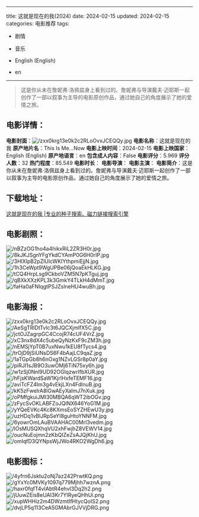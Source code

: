 
---
title: 这就是现在的我(2024)
date: 2024-02-15
updated: 2024-02-15
categories: 电影推荐
tags:
- 剧情
- 音乐

- English (English)
- en
---


> 这是你从未在詹妮弗·洛佩兹身上看到过的。詹妮弗与导演戴夫·迈耶斯一起创作了一部以叙事为主导的电影原创作品，通过她自己的角度展示了她的爱情之旅。

## **电影详情**：

**电影封面**：<img src="https://image.tmdb.org/t/p/w200/zxx0krg13e0k2c2RLoOvxJCEQQy.jpg" alt="/zxx0krg13e0k2c2RLoOvxJCEQQy.jpg" title="/zxx0krg13e0k2c2RLoOvxJCEQQy.jpg">
**电影名称**：这就是现在的我
**原产地片名**：This Is Me…Now
**电影上映时间**：2024-02-15
**电影上映国家**：English (English)
**原产地语言**：en
**包含成人内容**：False
**电影评分**：5.969
**评分人数**：32
**热门程度**：85.549
**电影时长**：
**电影导演**：
**电影主演**：
**电影简介**：这是你从未在詹妮弗·洛佩兹身上看到过的。詹妮弗与导演戴夫·迈耶斯一起创作了一部以叙事为主导的电影原创作品，通过她自己的角度展示了她的爱情之旅。

## **下载地址**：
[这就是现在的我 |专业的种子搜索、磁力链接搜索引擎](https://movie.amd794.com:2083/?search=This%20Is%20Me%E2%80%A6Now&ordering=&mode=match_phrase&page_size=10&page=1)
 

## **电影剧照**：
<img src="https://image.tmdb.org/t/p/original/nBZzOG1ho4a4hikxRiL2ZR3H0r.jpg" alt="/nBZzOG1ho4a4hikxRiL2ZR3H0r.jpg" title="/nBZzOG1ho4a4hikxRiL2ZR3H0r.jpg"><img src="https://image.tmdb.org/t/p/original/8kJKJSgnYFgYkdCYAmP0G6H0rIP.jpg" alt="/8kJKJSgnYFgYkdCYAmP0G6H0rIP.jpg" title="/8kJKJSgnYFgYkdCYAmP0G6H0rIP.jpg"><img src="https://image.tmdb.org/t/p/original/3HlXIpB2pZlUlcWKIYthpmiEjjN.jpg" alt="/3HlXIpB2pZlUlcWKIYthpmiEjjN.jpg" title="/3HlXIpB2pZlUlcWKIYthpmiEjjN.jpg"><img src="https://image.tmdb.org/t/p/original/1h3CeWpt9WgUPBe06jQoaEkHLKG.jpg" alt="/1h3CeWpt9WgUPBe06jQoaEkHLKG.jpg" title="/1h3CeWpt9WgUPBe06jQoaEkHLKG.jpg"><img src="https://image.tmdb.org/t/p/original/tCQ4HrpLsg9CkboVZM5N7pKTguj.jpg" alt="/tCQ4HrpLsg9CkboVZM5N7pKTguj.jpg" title="/tCQ4HrpLsg9CkboVZM5N7pKTguj.jpg"><img src="https://image.tmdb.org/t/p/original/qBXkXXzKPL3k3GmkY4TLkH4dMmT.jpg" alt="/qBXkXXzKPL3k3GmkY4TLkH4dMmT.jpg" title="/qBXkXXzKPL3k3GmkY4TLkH4dMmT.jpg"><img src="https://image.tmdb.org/t/p/original/faHa0aFNlqgtPSJZslneHU4wuBh.jpg" alt="/faHa0aFNlqgtPSJZslneHU4wuBh.jpg" title="/faHa0aFNlqgtPSJZslneHU4wuBh.jpg">

## **电影海报**：
<img src="https://image.tmdb.org/t/p/original/zxx0krg13e0k2c2RLoOvxJCEQQy.jpg" alt="/zxx0krg13e0k2c2RLoOvxJCEQQy.jpg" title="/zxx0krg13e0k2c2RLoOvxJCEQQy.jpg"><img src="https://image.tmdb.org/t/p/original/AeSgTRlDtTvlc3t6JQCXjmlfX5C.jpg" alt="/AeSgTRlDtTvlc3t6JQCXjmlfX5C.jpg" title="/AeSgTRlDtTvlc3t6JQCXjmlfX5C.jpg"><img src="https://image.tmdb.org/t/p/original/jctOJZagrpGC4CcojR74cUF4VrZ.jpg" alt="/jctOJZagrpGC4CcojR74cUF4VrZ.jpg" title="/jctOJZagrpGC4CcojR74cUF4VrZ.jpg"><img src="https://image.tmdb.org/t/p/original/xC3nx8dX4c5ubeQyNzKxF9cZM3h.jpg" alt="/xC3nx8dX4c5ubeQyNzKxF9cZM3h.jpg" title="/xC3nx8dX4c5ubeQyNzKxF9cZM3h.jpg"><img src="https://image.tmdb.org/t/p/original/nEMSjYpT0B7uxNwu1kEU8fTycs4.jpg" alt="/nEMSjYpT0B7uxNwu1kEU8fTycs4.jpg" title="/nEMSjYpT0B7uxNwu1kEU8fTycs4.jpg"><img src="https://image.tmdb.org/t/p/original/trOjD9jSiUNsDS6F4bAajLC9qaZ.jpg" alt="/trOjD9jSiUNsDS6F4bAajLC9qaZ.jpg" title="/trOjD9jSiUNsDS6F4bAajLC9qaZ.jpg"><img src="https://image.tmdb.org/t/p/original/1aTGpGb8h6nOxg1NZvLGSr8p0aY.jpg" alt="/1aTGpGb8h6nOxg1NZvLGSr8p0aY.jpg" title="/1aTGpGb8h6nOxg1NZvLGSr8p0aY.jpg"><img src="https://image.tmdb.org/t/p/original/piRJI1sJB9O3uwOMj6TiN75xy6h.jpg" alt="/piRJI1sJB9O3uwOMj6TiN75xy6h.jpg" title="/piRJI1sJB9O3uwOMj6TiN75xy6h.jpg"><img src="https://image.tmdb.org/t/p/original/w1zSj0Nnl9UD92OGlqzwrIfbXUR.jpg" alt="/w1zSj0Nnl9UD92OGlqzwrIfbXUR.jpg" title="/w1zSj0Nnl9UD92OGlqzwrIfbXUR.jpg"><img src="https://image.tmdb.org/t/p/original/hFjsKWardSaW1KjrIHxfeTEMF16.jpg" alt="/hFjsKWardSaW1KjrIHxfeTEMF16.jpg" title="/hFjsKWardSaW1KjrIHxfeTEMF16.jpg"><img src="https://image.tmdb.org/t/p/original/aviTcFZ4Im3g4vEkjLXn4FdlnuB.jpg" alt="/aviTcFZ4Im3g4vEkjLXn4FdlnuB.jpg" title="/aviTcFZ4Im3g4vEkjLXn4FdlnuB.jpg"><img src="https://image.tmdb.org/t/p/original/kK5zFweIrA8lGwAEyXaImJ7nXuk.jpg" alt="/kK5zFweIrA8lGwAEyXaImJ7nXuk.jpg" title="/kK5zFweIrA8lGwAEyXaImJ7nXuk.jpg"><img src="https://image.tmdb.org/t/p/original/oPMfgkuiJMI30MBQA6qWT2ibOGv.jpg" alt="/oPMfgkuiJMI30MBQA6qWT2ibOGv.jpg" title="/oPMfgkuiJMI30MBQA6qWT2ibOGv.jpg"><img src="https://image.tmdb.org/t/p/original/zFycSvOKLABFZoJQINX646YoG1M.jpg" alt="/zFycSvOKLABFZoJQINX646YoG1M.jpg" title="/zFycSvOKLABFZoJQINX646YoG1M.jpg"><img src="https://image.tmdb.org/t/p/original/yYQeEVKc4Kc8KXmsEoSYZHEwU3y.jpg" alt="/yYQeEVKc4Kc8KXmsEoSYZHEwU3y.jpg" title="/yYQeEVKc4Kc8KXmsEoSYZHEwU3y.jpg"><img src="https://image.tmdb.org/t/p/original/uzHDq1vBlJRpSeYI8guHtoYNNFM.jpg" alt="/uzHDq1vBlJRpSeYI8guHtoYNNFM.jpg" title="/uzHDq1vBlJRpSeYI8guHtoYNNFM.jpg"><img src="https://image.tmdb.org/t/p/original/6yowrOmLAuBVAAHAC00Mrl3vedm.jpg" alt="/6yowrOmLAuBVAAHAC00Mrl3vedm.jpg" title="/6yowrOmLAuBVAAHAC00Mrl3vedm.jpg"><img src="https://image.tmdb.org/t/p/original/lOsMUSQXhqVU2xhFwjhZ8VEWV14.jpg" alt="/lOsMUSQXhqVU2xhFwjhZ8VEWV14.jpg" title="/lOsMUSQXhqVU2xhFwjhZ8VEWV14.jpg"><img src="https://image.tmdb.org/t/p/original/oucNuEojmn2zKbQIZeZsAJQjKhU.jpg" alt="/oucNuEojmn2zKbQIZeZsAJQjKhU.jpg" title="/oucNuEojmn2zKbQIZeZsAJQjKhU.jpg"><img src="https://image.tmdb.org/t/p/original/omIqfD3QYNpsWjJWo4RKO2WgDh6.jpg" alt="/omIqfD3QYNpsWjJWo4RKO2WgDh6.jpg" title="/omIqfD3QYNpsWjJWo4RKO2WgDh6.jpg">

## **电影图标**：
<img src="https://image.tmdb.org/t/p/original/4yfrn6Jsktu2oNj7az242PrwtKQ.png" alt="/4yfrn6Jsktu2oNj7az242PrwtKQ.png" title="/4yfrn6Jsktu2oNj7az242PrwtKQ.png"><img src="https://image.tmdb.org/t/p/original/gYxYc0MVKy1097q779Mjhh7wznA.png" alt="/gYxYc0MVKy1097q779Mjhh7wznA.png" title="/gYxYc0MVKy1097q779Mjhh7wznA.png"><img src="https://image.tmdb.org/t/p/original/haxr0fqfT4vIAbtR4ehvI3Dq2h2.png" alt="/haxr0fqfT4vIAbtR4ehvI3Dq2h2.png" title="/haxr0fqfT4vIAbtR4ehvI3Dq2h2.png"><img src="https://image.tmdb.org/t/p/original/jUuwZEis8eUAI3Kr7YIRyeQHhUi.png" alt="/jUuwZEis8eUAI3Kr7YIRyeQHhUi.png" title="/jUuwZEis8eUAI3Kr7YIRyeQHhUi.png"><img src="https://image.tmdb.org/t/p/original/xupWHHiz2m4DWzmtIfHtycQoIS2.png" alt="/xupWHHiz2m4DWzmtIfHtycQoIS2.png" title="/xupWHHiz2m4DWzmtIfHtycQoIS2.png"><img src="https://image.tmdb.org/t/p/original/dvjLP5q113CeA5GMAbrGJVVjDRG.png" alt="/dvjLP5q113CeA5GMAbrGJVVjDRG.png" title="/dvjLP5q113CeA5GMAbrGJVVjDRG.png">

